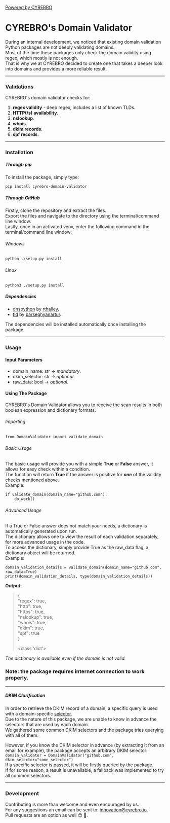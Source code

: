 [Powered by CYREBRO](https://www.cyrebro.io/)

# CYREBRO's Domain Validator
During an internal development, we noticed that existing domain validation Python packages are not deeply 
validating domains.</br>
Most of the time these packages only check the domain validity using regex, which mostly is not enough. </br>
That is why we at CYREBRO decided to create one that takes a deeper look into domains and provides a more reliable result. </br>

------------------

### Validations
CYREBRO's domain validator checks for:
1. **regex validity** - deep regex, includes a list of known TLDs.
3. **HTTP(/s) availability**.
4. **nslookup**.
5. **whois**.
6. **dkim records**.
7. **spf records**.

------------------

### Installation
##### Through pip
To install the package, simply type:
```
pip install cyrebro-domain-validator
```
##### Through GitHub
Firstly, clone the repository and extract the files. </br>
Export the files and navigate to the directory using the terminal/command line window. </br>
Lastly, once in an activated venv, enter the following command in the terminal/command line window:
###### Windows
```python .\setup.py install```
###### Linux
```python3 ./setup.py install```

##### Dependencies
* [dnspython](https://github.com/rthalley/dnspython) by [rthalley](https://github.com/rthalley). </br>
* [tld](https://github.com/barseghyanartur/tld) by [barseghyanartur](https://github.com/barseghyanartur). </br>

The dependencies will be installed automatically once installing the package.

------------------

### Usage
#### Input Parameters
* domain_name: str -> *mandatory*.
* dkim_selector: str -> *optional*.
* raw_data: bool -> *optional*.

#### Using The Package
CYREBRO's Domain Validator allows you to receive the scan results in both boolean expression and dictionary formats.
###### Importing
```from DomainValidator import validate_domain```
###### Basic Usage
The basic usage will provide you with a simple **True** or **False** answer, it allows for easy check within a condition.</br>
The function will return **True** if the answer is positive for ***one*** of the validity checks mentioned above.  
Example:
```
if validate_domain(domain_name="github.com"):
    do_work()
```
###### Advanced Usage
If a True or False answer does not match your needs, a dictionary is automatically generated upon run. </br>
The dictionary allows one to view the result of each validation separately, for more advanced usage in the code.  
To access the dictionary, simply provide True as the raw_data flag, a dictionary object will be returned.  
Example:

```
domain_validation_details = validate_domain(domain_name="github.com", raw_data=True)
print(domain_validation_details, type(domain_validation_details))
```

**Output:** 

> {  
    "regex": true,  
    "http": true,  
    "https": true,  
    "nslookup": true,   
    "whois": true,    
    "dkim": true,   
    "spf": true   
}
> 
><class 'dict'>

*The dictionary is available even if the domain is not valid.*

### **Note:** the package requires internet connection to work properly.

------------------

##### DKIM Clarification
In order to retrieve the DKIM record of a domain, a specific query is used with a domain-specific [selector](https://www.dmarcanalyzer.com/what-is-a-dkim-selector/). </br>
Due to the nature of this package, we are unable to know in advance the selectors that are used by each domain.</br>
We gathered some common DKIM selectors and the package tries querying with all of them.

However, if you know the DKIM selector in advance (by extracting it from an email for example), the package accepts an arbitrary DKIM selector:</br>
```domain_validator = DomainValidator("github.com", dkim_selector="some_selector")``` </br>
If a specific selector is passed, it will be firstly queried by the package. </br>
If for some reason, a result is unavailable, a fallback was implemented to try all common selectors.

------------------

### Development
Contributing is more than welcome and even encouraged by us. </br>
For any suggestions an email can be sent to: innovation@cyrebro.io. </br>
Pull requests are an option as well :blush: :hugs:.